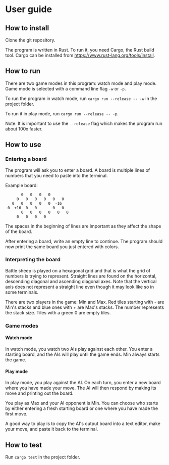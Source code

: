 # User guide

## How to install

Clone the git repository.

The program is written in Rust. To run it, you need Cargo, the Rust build tool. Cargo can be installed from https://www.rust-lang.org/tools/install.

## How to run

There are two game modes in this program: watch mode and play mode. Game mode is selected with a command line flag `-w` or `-p`.

To run the program in watch mode, run `cargo run --release -- -w` in the project folder.

To run it in play mode, run `cargo run --release -- -p`.

Note: It is important to use the `--release` flag which makes the program run about 100x faster.

## How to use

### Entering a board

The program will ask you to enter a board. A board is multiple lines of numbers that you need to paste into the terminal.

Example board:

```
       0   0   0   0
     0   0   0   0   0   0
   0   0   0   0   0  -16
 0  +16  0   0       0   0
       0   0   0   0   0   0
     0   0   0   0
```

The spaces in the beginning of lines are important as they affect the shape of the board.

After entering a board, write an empty line to continue. The program should now print the same board you just entered with colors.

### Interpreting the board

Battle sheep is played on a hexagonal grid and that is what the grid of numbers is trying to represent. Straight lines are found on the horizontal, descending diagonal and ascending diagonal axes. Note that the vertical axis does not represent a straight line even though it may look like so in some terminals.

There are two players in the game: Min and Max. Red tiles starting with - are Min's stacks and blue ones with + are Max's stacks. The number represents the stack size. Tiles with a green 0 are empty tiles.

### Game modes

#### Watch mode

In watch mode, you watch two AIs play against each other. You enter a starting board, and the AIs will play until the game ends. Min always starts the game.

#### Play mode

In play mode, you play against the AI. On each turn, you enter a new board where you have made your move. The AI will then respond by making its move and printing out the board.

You play as Max and your AI opponent is Min. You can choose who starts by either entering a fresh starting board or one where you have made the first move.

A good way to play is to copy the AI's output board into a text editor, make your move, and paste it back to the terminal.

## How to test

Run `cargo test` in the project folder.
